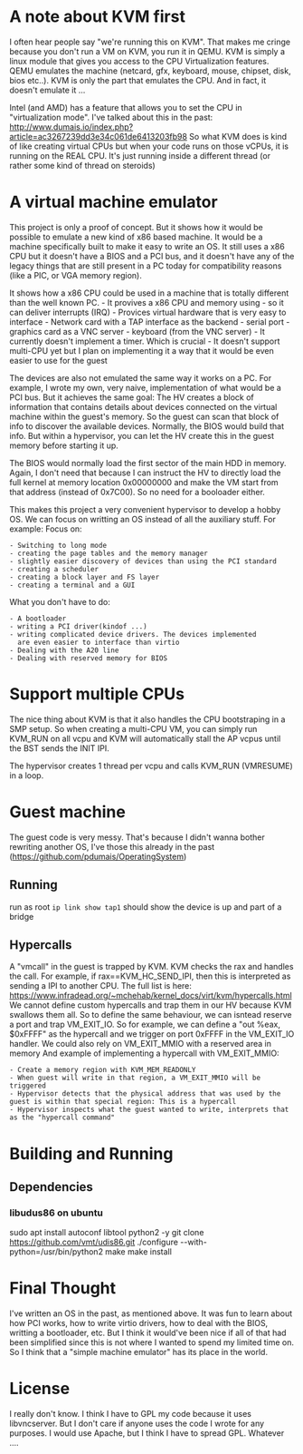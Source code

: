 # A note about KVM first
I often hear people say "we're running this on KVM". That makes me cringe because you don't run a VM on KVM, you run it in QEMU.
KVM is simply a linux module that gives you access to the CPU Virtualization features. QEMU emulates the machine (netcard, gfx, keyboard, mouse, chipset, disk, bios etc..). KVM is only the part that emulates the CPU. And in fact, it doesn't emulate it ...

Intel (and AMD) has a feature that allows you to set the CPU in "virtualization mode". I've talked about this in the past: http://www.dumais.io/index.php?article=ac3267239dd3e34c061de6413203fb98
So what KVM does is kind of like creating virtual CPUs but when your code runs on those vCPUs, it is running on the REAL CPU. It's just running inside a different thread (or rather some kind of thread on steroids)

# A virtual machine emulator
This project is only a proof of concept. But it shows how it would be possible to emulate a new kind of x86 based machine. It would be a machine specifically built to make it easy to write an OS. It still
uses a x86 CPU but it doesn't have a BIOS and a PCI bus, and it doesn't have any of the legacy things that are still present in a PC today for compatibility reasons (like a PIC, or VGA memory region).

It shows how a x86 CPU could be used in a machine that is totally different than the well known PC.
    - It provives a x86 CPU and memory using 
        - so it can deliver interrupts (IRQ)
    - Provices virtual hardware that is very easy to interface 
        - Network card with a TAP interface as the backend
        - serial port
        - graphics card as a VNC server
        - keyboard (from the VNC server)
    - It currently doesn't implement a timer. Which is crucial
    - It doesn't support multi-CPU yet but I plan on implementing 
      it a way that it would be even easier to use for the guest

The devices are also not emulated the same way it works on a PC. For example, I wrote my own, very naive, implementation of what would be a PCI bus. But it achieves the same goal: The HV creates a block of information that contains details about devices connected on the virtual machine within the guest's memory. So the guest can scan that block of info to discover the available devices. Normally, the BIOS would build that info. But within a hypervisor, you can let the HV create this in the guest memory before starting it up.

The BIOS would normally load the first sector of the main HDD in memory. Again, I don't need that because I can instruct the HV to directly load the full kernel at memory location 0x00000000 and make the VM start from that address (instead of 0x7C00). So no need for a booloader either.

This makes this project a very convenient hypervisor to develop a hobby OS. We can focus on writting an OS instead of all the auxiliary stuff. For example:
Focus on:

    - Switching to long mode
    - creating the page tables and the memory manager
    - slightly easier discovery of devices than using the PCI standard
    - creating a scheduler
    - creating a block layer and FS layer
    - creating a terminal and a GUI

What you don't have to do:

    - A bootloader
    - writing a PCI driver(kindof ...)
    - writing complicated device drivers. The devices implemented 
      are even easier to interface than virtio
    - Dealing with the A20 line
    - Dealing with reserved memory for BIOS


# Support multiple CPUs
The nice thing about KVM is that it also handles the CPU bootstraping in a SMP setup.
So when creating a multi-CPU VM, you can simply run KVM_RUN on all vcpu and KVM will
automatically stall the AP vcpus until the BST sends the INIT IPI.

The hypervisor creates 1 thread per vcpu and calls KVM_RUN (VMRESUME) in a loop.


# Guest machine
The guest code is very messy. That's because I didn't wanna bother rewriting another OS, I've those this already in the past (https://github.com/pdumais/OperatingSystem)

## Running
run as root
`ip link show tap1` should show the device is up and part of a bridge

## Hypercalls
A "vmcall" in the guest is trapped by KVM. KVM checks the rax and handles the call. 
For example, if rax==KVM_HC_SEND_IPI, then this is interpreted as sending a IPI to another CPU.
The full list is here: https://www.infradead.org/~mchehab/kernel_docs/virt/kvm/hypercalls.html
We cannot define custom hypercalls and trap them in our HV because KVM swallows them all.
So to define the same behaviour, we can isntead reserve a port and trap VM_EXIT_IO. So for
example, we can define a "out  %eax, $0xFFFF" as the hypercall and we trigger on port 0xFFFF 
in the VM_EXIT_IO handler. We could also rely on VM_EXIT_MMIO with a reserved area in memory
And example of implementing a hypercall with VM_EXIT_MMIO:

    - Create a memory region with KVM_MEM_READONLY
    - When guest will write in that region, a VM_EXIT_MMIO will be triggered
    - Hypervisor detects that the physical address that was used by the guest is within that special region: This is a hypercall
    - Hypervisor inspects what the guest wanted to write, interprets that as the "hypercall command"

# Building and Running
## Dependencies
### libudus86 on ubuntu
sudo apt install autoconf libtool python2 -y
git clone https://github.com/vmt/udis86.git
./configure --with-python=/usr/bin/python2
make 
make install


# Final Thought
I've written an OS in the past, as mentioned above. It was fun to learn about how PCI works, how to write virtio drivers, how to deal with the BIOS, writting a bootloader, etc. But I think it would've been nice if all of that had been simplified since this is not where I wanted to spend my limited time on. So I think that a "simple machine emulator" has its place in the world. 

# License
I really don't know. I think I have to GPL my code because it uses libvncserver. But I don't care if anyone uses the code I wrote for any purposes. I would use Apache, but I think I have to spread GPL.
Whatever ....